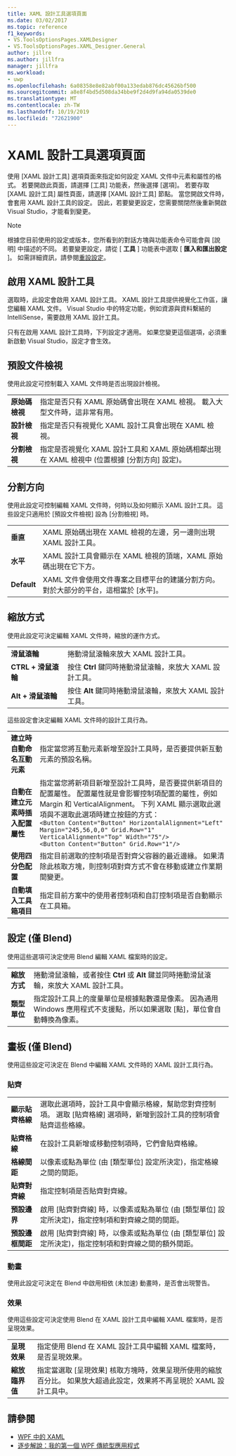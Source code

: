 ```yaml
---
title: XAML 設計工具選項頁面
ms.date: 03/02/2017
ms.topic: reference
f1_keywords:
- VS.ToolsOptionsPages.XAMLDesigner
- VS.ToolsOptionsPages.XAML_Designer.General
author: jillre
ms.author: jillfra
manager: jillfra
ms.workload:
- uwp
ms.openlocfilehash: 6a08358e8e82abf00a133edab876dc45626bf500
ms.sourcegitcommit: a8e8f4bd5d508da34bbe9f2d4d9fa94da0539de0
ms.translationtype: MT
ms.contentlocale: zh-TW
ms.lasthandoff: 10/19/2019
ms.locfileid: "72621900"
---
```

# <a name="xaml-designer-options-page"></a>XAML 設計工具選項頁面

使用 [XAML 設計工具] 選項頁面來指定如何設定 XAML 文件中元素和屬性的格式。 若要開啟此頁面，請選擇 [工具] 功能表，然後選擇 [選項]。 若要存取 [XAML 設計工具] 屬性頁面，請選擇 [XAML 設計工具] 節點。 當您開啟文件時，會套用 XAML 設計工具的設定。 因此，若要變更設定，您需要關閉然後重新開啟 Visual Studio，才能看到變更。

> [!NOTE]
> 根據您目前使用的設定或版本，您所看到的對話方塊與功能表命令可能會與 [說明] 中描述的不同。 若要變更設定，請從 [ **工具** ] 功能表中選取 [ **匯入和匯出設定** ]。 如需詳細資訊，請參閱[重設設定](../environment-settings.md#reset-settings)。

## <a name="enable-xaml-designer"></a>啟用 XAML 設計工具

選取時，此設定會啟用 XAML 設計工具。 XAML 設計工具提供視覺化工作區，讓您編輯 XAML 文件。 Visual Studio 中的特定功能，例如資源與資料繫結的 IntelliSense，需要啟用 XAML 設計工具。

只有在啟用 XAML 設計工具時，下列設定才適用。 如果您變更這個選項，必須重新啟動 Visual Studio，設定才會生效。

## <a name="default-document-view"></a>預設文件檢視

使用此設定可控制載入 XAML 文件時是否出現設計檢視。

|||
|-|-|
|**原始碼檢視**|指定是否只有 XAML 原始碼會出現在 XAML 檢視。 載入大型文件時，這非常有用。|
|**設計檢視**|指定是否只有視覺化 XAML 設計工具會出現在 XAML 檢視。|
|**分割檢視**|指定是否視覺化 XAML 設計工具和 XAML 原始碼相鄰出現在 XAML 檢視中 (位置根據 [分割方向] 設定)。|

## <a name="split-orientation"></a>分割方向

使用此設定可控制編輯 XAML 文件時，何時以及如何顯示 XAML 設計工具。 這些設定只適用於 [預設文件檢視] 設為 [分割檢視] 時。

|||
|-|-|
|**垂直**|XAML 原始碼出現在 XAML 檢視的左邊，另一邊則出現 XAML 設計工具。|
|**水平**|XAML 設計工具會顯示在 XAML 檢視的頂端，XAML 原始碼出現在它下方。|
|**Default**|XAML 文件會使用文件專案之目標平台的建議分割方向。 對於大部分的平台，這相當於 [水平]。|

## <a name="zoom-by-using"></a>縮放方式

使用此設定可決定編輯 XAML 文件時，縮放的運作方式。

|||
|-|-|
|**滑鼠滾輪**|捲動滑鼠滾輪來放大 XAML 設計工具。|
|**CTRL + 滑鼠滾輪**|按住 **Ctrl** 鍵同時捲動滑鼠滾輪，來放大 XAML 設計工具。|
|**Alt + 滑鼠滾輪**|按住 **Alt** 鍵同時捲動滑鼠滾輪，來放大 XAML 設計工具。|

這些設定會決定編輯 XAML 文件時的設計工具行為。

|||
|-|-|
|**建立時自動命名互動元素**|指定當您將互動元素新增至設計工具時，是否要提供新互動元素的預設名稱。|
|**自動在建立元素時插入配置屬性**|指定當您將新項目新增至設計工具時，是否要提供新項目的配置屬性。 配置屬性就是會影響控制項配置的屬性，例如 Margin 和 VerticalAlignment。 下列 XAML 顯示選取此選項與不選取此選項時建立按鈕的方式：<br />`<Button Content="Button" HorizontalAlignment="Left" Margin="245,56,0,0" Grid.Row="1" VerticalAlignment="Top" Width="75"/>`<br />`<Button Content="Button" Grid.Row="1"/>`|
|**使用四分色配置**|指定目前選取的控制項是否對齊父容器的最近邊緣。 如果清除此核取方塊，則控制項對齊方式不會在移動或建立作業期間變更。|
|**自動填入工具箱項目**|指定目前方案中的使用者控制項和自訂控制項是否自動顯示在工具箱。|

## <a name="settings-blend-only"></a>設定 (僅 Blend)

使用這些選項可決定使用 Blend 編輯 XAML 檔案時的設定。

|||
|-|-|
|**縮放方式**|捲動滑鼠滾輪，或者按住 **Ctrl** 或 **Alt** 鍵並同時捲動滑鼠滾輪，來放大 XAML 設計工具。|
|**類型單位**|指定設計工具上的度量單位是根據點數還是像素。 因為通用 Windows 應用程式不支援點，所以如果選取 [點]，單位會自動轉換為像素。|

## <a name="artboard-blend-only"></a>畫板 (僅 Blend)

使用這些設定可決定在 Blend 中編輯 XAML 文件時的 XAML 設計工具行為。

### <a name="snapping"></a>貼齊

|||
|-|-|
|**顯示貼齊格線**|選取此選項時，設計工具中會顯示格線，幫助您對齊控制項。 選取 [貼齊格線] 選項時，新增到設計工具的控制項會貼齊這些格線。|
|**貼齊格線**|在設計工具新增或移動控制項時，它們會貼齊格線。|
|**格線間距**|以像素或點為單位 (由 [類型單位] 設定所決定)，指定格線之間的間距。|
|**貼齊對齊線**|指定控制項是否貼齊對齊線。|
|**預設邊界**|啟用 [貼齊對齊線] 時，以像素或點為單位 (由 [類型單位] 設定所決定)，指定控制項和對齊線之間的間距。|
|**預設邊框間距**|啟用 [貼齊對齊線] 時，以像素或點為單位 (由 [類型單位] 設定所決定)，指定控制項和對齊線之間的額外間距。|

### <a name="animation"></a>動畫

使用此設定可決定在 Blend 中啟用相依 (未加速) 動畫時，是否會出現警告。

### <a name="effects"></a>效果

使用這些設定可決定使用 Blend 在 XAML 設計工具中編輯 XAML 檔案時，是否呈現效果。

|||
|-|-|
|**呈現效果**|指定使用 Blend 在 XAML 設計工具中編輯 XAML 檔案時，是否呈現效果。|
|**縮放臨界值**|指定當選取 [呈現效果] 核取方塊時，效果呈現所使用的縮放百分比。 如果放大超過此設定，效果將不再呈現於 XAML 設計工具中。|

## <a name="see-also"></a>請參閱

- [WPF 中的 XAML](/dotnet/framework/wpf/advanced/xaml-in-wpf)
- [逐步解說：我的第一個 WPF 傳統型應用程式](/dotnet/framework/wpf/getting-started/walkthrough-my-first-wpf-desktop-application)